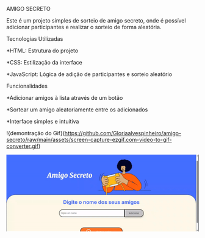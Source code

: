 AMIGO SECRETO

Este é um projeto simples de sorteio de amigo secreto, onde é possível adicionar participantes e realizar o sorteio de forma aleatória.

Tecnologias Utilizadas

*HTML: Estrutura do projeto

*CSS: Estilização da interface

*JavaScript: Lógica de adição de participantes e sorteio aleatório

Funcionalidades

*Adicionar amigos à lista através de um botão

*Sortear um amigo aleatoriamente entre os adicionados

*Interface simples e intuitiva

!{demontração do Gif}(https://github.com/Gloriaalvespinheiro/amigo-secreto/raw/main/assets/screen-capture-ezgif.com-video-to-gif-converter.gif)

<center><img src="https://github.com/Gloriaalvespinheiro/amigo-secreto/raw/main/assets/screen-capture-ezgif.com-video-to-gif-converter.gif" alt="Demonstração do Amigo Secreto"></center>



 
